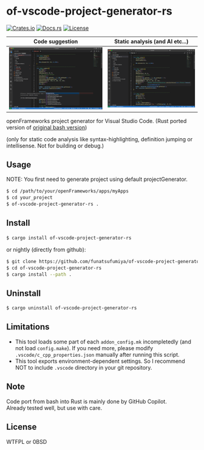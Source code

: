 # of-vscode-project-generator-rs

[![Crates.io](https://img.shields.io/crates/v/of-vscode-project-generator-rs)](https://crates.io/crates/of-vscode-project-generator-rs)
[![Docs.rs](https://docs.rs/of-vscode-project-generator-rs/badge.svg)](https://docs.rs/of-vscode-project-generator-rs)
[![License](https://img.shields.io/crates/l/of-vscode-project-generator-rs)](LICENSE)

Code suggestion            |  Static analysis (and AI etc...)
:-------------------------:|:-------------------------:
![screenshot1](./docs/screenshot1.png)  |  ![screenshot2](./docs/screenshot2.png)

openFrameworks project generator for Visual Studio Code. (Rust ported version of [original bash version](https://github.com/funatsufumiya/of-vscode-project-generator))

(only for static code analysis like syntax-highlighting, definition jumping or intellisense. Not for building or debug.)

## Usage

NOTE: You first need to generate project using default projectGenerator.

```bash
$ cd /path/to/your/openFrameworks/apps/myApps
$ cd your_project
$ of-vscode-project-generator-rs .
```

## Install

```bash
$ cargo install of-vscode-project-generator-rs
```

or nightly (directly from github):

```bash
$ git clone https://github.com/funatsufumiya/of-vscode-project-generator-rs
$ cd of-vscode-project-generator-rs
$ cargo install --path .
```

## Uninstall

```bash
$ cargo uninstall of-vscode-project-generator-rs
```

## Limitations

- This tool loads some part of each `addon_config.mk` incompletedly (and not load `config.make`). If you need more, please modify `.vscode/c_cpp_properties.json` manually after running this script.
- This tool exports environment-dependent settings. So I recommend NOT to include `.vscode` directory in your git repository.

## Note

Code port from bash into Rust is mainly done by GitHub Copilot.<br>
Already tested well, but use with care.

## License

WTFPL or 0BSD
